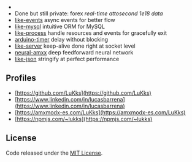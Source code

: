 - 
- Done but still private: forex _real-time attosecond 1e18 data_
- [like-events](https://github.com/LuKks/like-events) async events for better flow
- [like-mysql](https://github.com/LuKks/like-mysql) intuitive ORM for MySQL
- [like-process](https://github.com/LuKks/like-process) handle resources and events for gracefully exit
- [arduino-timer](https://github.com/LuKks/arduino-timer) delay without blocking
- [like-server](https://github.com/LuKks/like-server) keep-alive done right at socket level
- [neural-amxx](https://github.com/LuKks/neural-amxx) deep feedforward neural network
- [like-json](https://github.com/LuKks/like-json) stringify at perfect performance

## Profiles
- [https://github.com/LuKks](https://github.com/LuKks)
- [https://www.linkedin.com/in/lucasbarrena](https://www.linkedin.com/in/lucasbarrena)
- [https://amxmodx-es.com/LuKks](https://amxmodx-es.com/LuKks)
- [https://npmjs.com/~lukks](https://npmjs.com/~lukks)

## License
Code released under the [MIT License](https://github.com/LuKks/page/blob/master/LICENSE).

